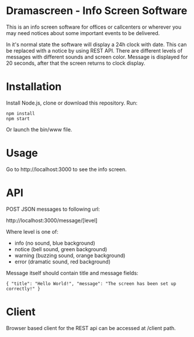 Dramascreen - Info Screen Software
==================================

This is an info screen software for offices or callcenters or wherever you may need notices about some important events
to be delivered.

In it's normal state the software will display a 24h clock with date. This can be replaced with a notice by using
REST API. There are different levels of messages with different sounds and screen color. Message is displayed for 20
seconds, after that the screen returns to clock display.

Installation
============

Install Node.js, clone or download this repository. Run:

```
npm install
npm start
```

Or launch the bin/www file.

Usage
=====

Go to http://localhost:3000 to see the info screen.

API
===

POST JSON messages to following url:

http://localhost:3000/message/[level]

Where level is one of:

* info (no sound, blue background)
* notice (bell sound, green background)
* warning (buzzing sound, orange background)
* error (dramatic sound, red background)

Message itself should contain title and message fields:

```
{ "title": "Hello World!", "message": "The screen has been set up correctly!" }
```

Client
======

Browser based client for the REST api can be accessed at /client path.
